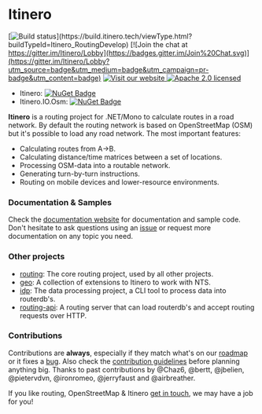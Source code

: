 #  Itinero

[![Build status](http://build.itinero.tech:8080/app/rest/builds/buildType:(id:Itinero_RoutingDevelop)/statusIcon)](https://build.itinero.tech/viewType.html?buildTypeId=Itinero_RoutingDevelop)
[![Join the chat at https://gitter.im/Itinero/Lobby](https://badges.gitter.im/Join%20Chat.svg)](https://gitter.im/Itinero/Lobby?utm_source=badge&utm_medium=badge&utm_campaign=pr-badge&utm_content=badge)
[![Visit our website](https://img.shields.io/badge/website-itinero.tech-020031.svg) ](http://www.itinero.tech/)
[![Apache 2.0 licensed](https://img.shields.io/badge/license-Apache%202.0-blue.svg)](https://github.com/itinero/routing/blob/develop/LICENSE.md)

- Itinero: [![NuGet Badge](https://buildstats.info/nuget/Itinero)](https://www.nuget.org/packages/Itinero/)
- Itinero.IO.Osm: [![NuGet Badge](https://buildstats.info/nuget/Itinero.IO.Osm)](https://www.nuget.org/packages/Itinero.IO.Osm/)

**Itinero** is a routing project for .NET/Mono to calculate routes in a road network. By default the routing network is based on OpenStreetMap (OSM) but it's possible to load any road network. The most important features:

- Calculating routes from A->B.
- Calculating distance/time matrices between a set of locations.
- Processing OSM-data into a routable network.
- Generating turn-by-turn instructions.
- Routing on mobile devices and lower-resource environments.

### Documentation & Samples

Check the [documentation website](http://docs.itinero.tech/docs/index.html) for documentation and sample code. Don't hesitate to ask questions using an [issue](https://github.com/itinero/routing/issues) or request more documentation on any topic you need.

### Other projects

- [routing](https://github.com/itinero/routing): The core routing project, used by all other projects.
- [geo](https://github.com/itinero/geo): A collection of extensions to Itinero to work with NTS.
- [idp](https://github.com/itinero/idp): The data processing project, a CLI tool to process data into routerdb's.
- [routing-api](https://github.com/itinero/routing-api): A routing server that can load routerdb's and accept routing requests over HTTP.

### Contributions

Contributions are **always**, especially if they match what's on our [roadmap](http://docs.itinero.tech/docs/itinero/development/index.html) or it fixes a [bug](https://github.com/itinero/routing/issues). Also check the [contribution guidelines](https://github.com/itinero/routing/issues) before planning anything big. Thanks to past contributions by @Chaz6, @bertt, @jbelien, @pietervdvn, @ironromeo, @jerryfaust and @airbreather. 

If you like routing, OpenStreetMap & Itinero [get in touch](http://www.itinero.tech/#contact), we may have a job for you!